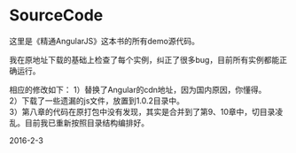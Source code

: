 # SourceCode

这里是《精通AngularJS》这本书的所有demo源代码。

我在原地址下载的基础上检查了每个实例，纠正了很多bug，目前所有实例都能正确运行。

相应的修改如下：
1）替换了Angular的cdn地址，因为国内原因，你懂得。<br>
2）下载了一些遗漏的js文件，放置到1.0.2目录中。<br>
3）第八章的代码在原打包中没有发现，其实是合并到了第9、10章中，切目录凌乱。目前我已重新按照目录结构编排好。

2016-2-3
